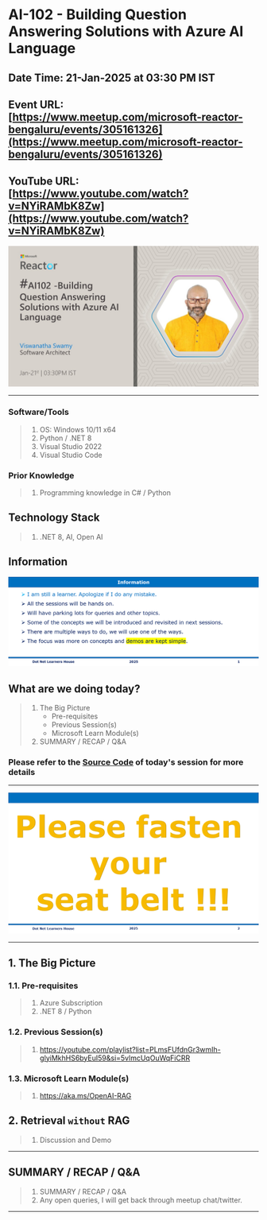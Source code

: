 # AI-102 - Building Question Answering Solutions with Azure AI Language

## Date Time: 21-Jan-2025 at 03:30 PM IST

## Event URL: [https://www.meetup.com/microsoft-reactor-bengaluru/events/305161326](https://www.meetup.com/microsoft-reactor-bengaluru/events/305161326)

## YouTube URL: [https://www.youtube.com/watch?v=NYiRAMbK8Zw](https://www.youtube.com/watch?v=NYiRAMbK8Zw)

![Viswanatha Swamy P K |150x150](./Documentation/Images/ViswanathaSwamyPK.PNG)

---

### Software/Tools

> 1. OS: Windows 10/11 x64
> 1. Python / .NET 8
> 1. Visual Studio 2022
> 1. Visual Studio Code

### Prior Knowledge

> 1. Programming knowledge in C# / Python

## Technology Stack

> 1. .NET 8, AI, Open AI

## Information

![Information | 100x100](../Documentation/Images/Information.PNG)

## What are we doing today?

> 1. The Big Picture
>    - Pre-requisites
>    - Previous Session(s)
>    - Microsoft Learn Module(s)
> 1. SUMMARY / RECAP / Q&A

### Please refer to the [**Source Code**](https://github.com/Swamy-s-Tech-Skills-Academy/learn-ai102-in-2025) of today's session for more details

---

![Information | 100x100](../Documentation/Images/SeatBelt.PNG)

---

## 1. The Big Picture

### 1.1. Pre-requisites

> 1. Azure Subscription
> 1. .NET 8 / Python

### 1.2. Previous Session(s)

> 1. <https://youtube.com/playlist?list=PLmsFUfdnGr3wmIh-glyiMkhHS6byEuI59&si=5vlmcUqOuWqFiCRR>

### 1.3. Microsoft Learn Module(s)

> 1. <https://aka.ms/OpenAI-RAG>

## 2. Retrieval `without` RAG

> 1. Discussion and Demo

---

## SUMMARY / RECAP / Q&A

> 1. SUMMARY / RECAP / Q&A
> 2. Any open queries, I will get back through meetup chat/twitter.

---
